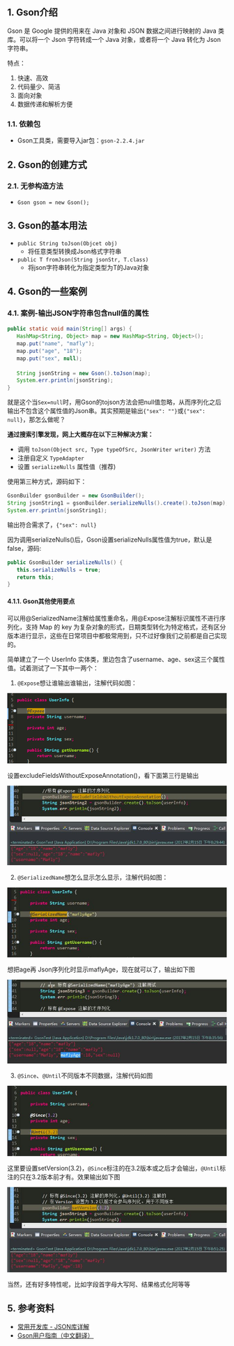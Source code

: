 ## 1. Gson介绍

Gson 是 Google 提供的用来在 Java 对象和 JSON 数据之间进行映射的 Java 类库。可以将一个 Json 字符转成一个 Java 对象，或者将一个 Java 转化为 Json 字符串。

特点：

1. 快速、高效
2. 代码量少、简洁
3. 面向对象
4. 数据传递和解析方便

### 1.1. 依赖包

- Gson工具类，需要导入jar包：`gson-2.2.4.jar`

## 2. Gson的创建方式

### 2.1. 无参构造方法

- `Gson gson = new Gson();`


## 3. Gson的基本用法

- `public String toJson(Objcet obj)`
    - 将任意类型转换成Json格式字符串
- `public T fromJson(String jsonStr, T.class)`
    - 将json字符串转化为指定类型为T的Java对象

## 4. Gson的一些案例
### 4.1. 案例-输出JSON字符串包含null值的属性

```java
public static void main(String[] args) {
   HashMap<String, Object> map = new HashMap<String, Object>();
   map.put("name", "mafly");
   map.put("age", "18");
   map.put("sex", null);

   String jsonString = new Gson().toJson(map);
   System.err.println(jsonString);
}
```

就是这个当`Sex=null`时，用Gson的tojson方法会把null值忽略，从而序列化之后输出不包含这个属性值的Json串。其实预期是输出`{"sex": ""}`或`{"sex": null}`，那怎么做呢？

**通过搜索引擎发现，网上大概存在以下三种解决方案：**

- 调用 `toJson(Object src, Type typeOfSrc, JsonWriter writer)` 方法
- 注册自定义 `TypeAdapter`
- 设置 `serializeNulls` 属性值（推荐)

使用第三种方式，源码如下：

```java
GsonBuilder gsonBuilder = new GsonBuilder();
String jsonString1 = gsonBuilder.serializeNulls().create().toJson(map);
System.err.println(jsonString1);
```

输出符合需求了，`{"sex": null}`

因为调用serializeNulls()后，Gson设置serializeNulls属性值为true，默认是false，源码:

```java
public GsonBuilder serializeNulls() {
   this.serializeNulls = true;
   return this;
}
```

#### 4.1.1. Gson其他使用要点

可以用@SerializedName注解给属性重命名，用@Expose注解标识属性不进行序列化，支持 Map 的 key 为复杂对象的形式，日期类型转化为特定格式，还有区分版本进行显示，这些在日常项目中都极常用到，只不过好像我们之前都是自己实现的。

简单建立了一个 UserInfo 实体类，里边包含了username、age、sex这三个属性值。试着测试了一下其中一两个：

1. `@Expose`想让谁输出谁输出，注解代码如图：

![Gson其他使用要点1](images/20190218234015564_5282.png)

设置excludeFieldsWithoutExposeAnnotation()，看下面第三行是输出

![Gson其他使用要点2](images/20190218234031364_17103.jpeg)

2. `@SerializedName`想怎么显示怎么显示，注解代码如图：

![Gson其他使用要点3](images/20190218234116016_20635.jpeg)

想把age再 Json序列化时显示maflyAge，现在就可以了，输出如下图

![Gson其他使用要点4](images/20190218234133891_22510.jpeg)

3. `@Since`、`@Until`不同版本不同数据，注解代码如图

![Gson其他使用要点5](images/20190218234226464_702.jpeg)

这里要设置setVersion(3.2)，`@Since`标注的在3.2版本或之后才会输出，`@Until`标注的只在3.2版本前才有。效果输出如下图

![Gson其他使用要点6](images/20190218234247603_1829.jpeg)

当然，还有好多特性呢，比如字段首字母大写阿、结果格式化阿等等

## 5. 参考资料

- [常用开发库 - JSON库详解](https://www.pdai.tech/md/develop/package/dev-package-x-json.html#gson%E7%AE%80%E4%BB%8B)
- [Gson用户指南（中文翻译）](https://www.jianshu.com/p/1e20b28c39d1)
